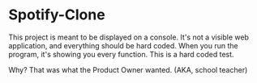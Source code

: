 # Spotify-Clone

This project is meant to be displayed on a console. It's not a visible web application, and everything should be hard coded. When you run the program, it's showing you every function. This is a hard coded test.

Why? That was what the Product Owner wanted. (AKA, school teacher)
